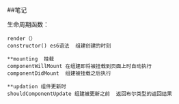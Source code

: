 ##笔记

生命周期函数：

    render（）
    constructor() es6语法  组建创建的时刻

    **mounting  挂载
    componentWillMount 在组建即将被挂载到页面上时自动执行
    componentDidMount  组建被挂载之后执行

    **updation 组件更新时
    shouldComponentUpdate 组建被更新之前  返回布尔类型的返回结果